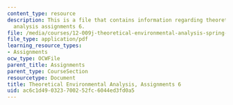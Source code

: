 ```yaml
---
content_type: resource
description: This is a file that contains information regarding theoretical environmental
  analysis assignments 6.
file: /media/courses/12-009j-theoretical-environmental-analysis-spring-2015/ac6c1d490323700252fc6044ed3fd0a5_MIT12_009JS15_pset6.pdf
file_type: application/pdf
learning_resource_types:
- Assignments
ocw_type: OCWFile
parent_title: Assignments
parent_type: CourseSection
resourcetype: Document
title: Theoretical Environmental Analysis, Assignments 6
uid: ac6c1d49-0323-7002-52fc-6044ed3fd0a5
---
```

